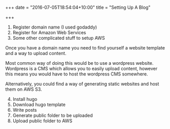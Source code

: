 +++
date = "2016-07-05T18:54:04+10:00"
title = "Setting Up A Blog"

+++

1. Register domain name (I used godaddy)
2. Register for Amazon Web Services
3. Some other complicated stuff to setup AWS


Once you have a domain name you need to find yourself a website template and a way to upload content.

Most common way of doing this would be to use a wordpress website.
Wordpress is a CMS which allows you to easily upload content, however this means you would have to host the wordpress CMS somewhere.  

Alternatively, you could find a way of generating static websites and host them on AWS S3.

4. Install hugo
5. Download hugo template
6. Write posts
7. Generate public folder to be uploaded
8. Upload public folder to AWS


